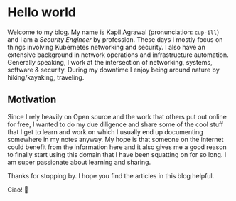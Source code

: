 # Hello world

Welcome to my blog. My name is Kapil Agrawal (pronunciation: `cup-ill`) and I am a *Security Engineer* by profession. These days I mostly focus on things involving Kubernetes networking and security. I also have an extensive background in network operations and infrastructure automation. Generally speaking, I work at the intersection of networking, systems, software & security. During my downtime I enjoy being around nature by hiking/kayaking, traveling.

## Motivation

Since I rely heavily on Open source and the work that others put out online for free, I wanted to do my due diligence and share some of the cool stuff that I get to learn and work on which I usually end up documenting somewhere in my notes anyway. My hope is that someone on the internet could benefit from the information here and it also gives me a good reason to finally start using this domain that I have been squatting on for so long. I am super passionate about learning and sharing.

Thanks for stopping by. I hope you find the articles in this blog helpful.

Ciao! 👋
